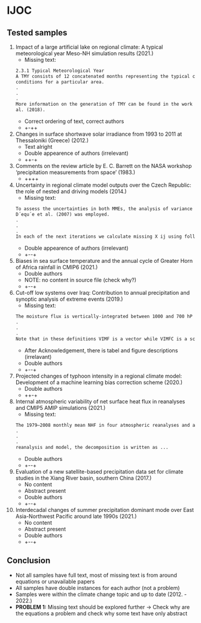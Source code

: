 # IJOC

## Tested samples
1. Impact of a large artificial lake on regional climate: A typical meteorological year Meso-NH simulation results (2021.)
    - Missing text:
    ``` txt
    2.3.1 Typical Meteorological Year
    A TMY consists of 12 concatenated months representing the typical climatological 
    conditions for a particular area.
    .
    .
    .
    More information on the generation of TMY can be found in the work of Abreu et 
    al. (2018).
    ```
    - Correct ordering of text, correct authors
    - +-++
2. Changes in surface shortwave solar irradiance from 1993 to 2011 at Thessaloniki (Greece) (2012.)
    - Text alright
    - Double appearence of authors (irrelevant)
    - ++-+
3. Comments on the review article by E. C. Barrett on the NASA workshop ‘precipitation measurements from space’ (1983.)
    - ++++
4. Uncertainty in regional climate model outputs over the Czech Republic: the role of nested and driving models (2014.)
    - Missing text:
    ``` txt
    To assess the uncertainties in both MMEs, the analysis of variance described by 
    D´equ´e et al. (2007) was employed.
    .
    .
    .
    In each of the next iterations we calculate missing X ij using following equation:
    ```
    - Double appearence of authors (irrelevant)
    - +--+
5. Biases in sea surface temperature and the annual cycle of Greater Horn of Africa rainfall in CMIP6 (2021.)
    - Double authors
    - NOTE: no content in source file (check why?)
    - +--+
6. Cut-off low systems over Iraq: Contribution to annual precipitation and synoptic analysis of extreme events (2019.)
    - Missing text:
    ``` txt
    The moisture flux is vertically-integrated between 1000 and 700 hP ...
    .
    .
    .
    Note that in these definitions VIMF is a vector while VIMFC is a scalar.
    ```
    - After Acknowledgement, there is tabel and figure descriptions (irrelavant)
    - Double authors
    - +--+
7. Projected changes of typhoon intensity in a regional climate model: Development of a machine learning bias correction scheme (2020.)
    - Double authors
    - ++-+
8. Internal atmospheric variability of net surface heat flux in reanalyses and CMIP5 AMIP simulations (2021.)
    - Missing text:
    ``` txt
    The 1979–2008 monthly mean NHF in four atmospheric reanalyses and a set of CM ...
    .
    .
    .
    reanalysis and model, the decomposition is written as ...
    ```
    - Double authors
    - +--+
9. Evaluation of a new satellite-based precipitation data set for climate studies in the Xiang River basin, southern China (2017.)
    - No content
    - Abstract present
    - Double authors
    - +--+
10. Interdecadal changes of summer precipitation dominant mode over East Asia-Northwest Pacific around late 1990s (2021.)
    - No content
    - Abstract present
    - Double authors
    - +--+

## Conclusion
- Not all samples have full text, most of missing text is from around equations or unavailable papers
- All samples have double instances for each author (not a problem)
- Samples were within the climate change topic and up to date (2012. - 2022.)
- **PROBLEM 1:** Missing text should be explored further -> Check why are the equations a problem and check why some text have only abstract